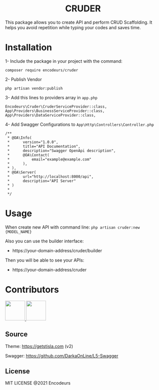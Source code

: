 <h1 align="center">CRUDER</h1>


This package allows you to create API and perform CRUD Scaffolding. It helps you avoid repetition while typing your codes and saves time.

# Installation

1- Include the package in your project with the command:

```
composer require encodeurs/cruder
```

2- Publish Vendor

```
php artisan vendor:publish
```

3- Add this lines to providers array in `app.php`

```
Encodeurs\Cruder\CruderServiceProvider::class,
App\Providers\BusinessServiceProvider::class,
App\Providers\DataServiceProvider::class,
```

4- Add Swagger Configurations to `App\Http\Controllers\Controller.php`

```
/**
 * @OA\Info(
 *      version="1.0.0",
 *      title="API Documentation",
 *      description="Swagger OpenApi description",
 *      @OA\Contact(
 *          email="example@example.com"
 *      ),
 * ),
 * @OA\Server(
 *      url="http://localhost:8000/api",
 *      description="API Server"
 * )
 *
 */
```
        
# Usage

When create new API with command line:
`php artisan cruder:new {MODEL_NAME}`

Also you can use the builder interface:
- https://your-domain-address/cruder/builder

Then you will be able to see your APIs:
- https://your-domain-address/cruder


# Contributors

<a href="https://github.com/akcauser">
 <img src="https://avatars.githubusercontent.com/u/26525468?v=4" width="64" height="64">
</a>

<a href="https://github.com/mrvyldr">
 <img src="https://avatars.githubusercontent.com/u/46646075" width="64" height="64">
</a>

## Source

Theme: https://getstisla.com (v2)

Swagger: https://github.com/DarkaOnLine/L5-Swagger

## License

MIT LICENSE @2021 Encodeurs
